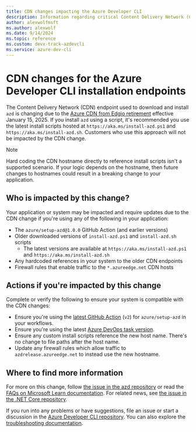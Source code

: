 ```yaml
---
title: CDN changes impacting the Azure Developer CLI
description: Information regarding critical Content Delivery Network (CDN) changes for azd due to the CDN provider changing from Edgio to Azure Front Door.
author: alexwolfmsft
ms.author: alexwolf
ms.date: 9/14/2024
ms.topic: reference
ms.custom: devx-track-azdevcli
ms.service: azure-dev-cli
---
```


# CDN changes for the Azure Developer CLI installation endpoints

The Content Delivery Network (CDN) endpoint used to download and install `azd` is changing due to the [Azure CDN from Edgio retirement](/azure/cdn/edgio-retirement-faq) effective January 15, 2025. If you install `azd` using a script, it's recommended you use the latest install scripts hosted at `https://aka.ms/install-azd.ps1` and `https://aka.ms/install-azd.sh`. Customers who use this approach will not be impacted by the CDN change.

> [!NOTE]
> Hard coding the CDN hostname directly to reference install scripts isn't a supported scenario. If your logic depends on the hostname, then future changes to hostnames could result in a breaking change to your application.

## Who is impacted by this change?

Your application or system may be impacted and require updates due to the CDN change if you're using any of the following in your application:

- The `azure/setup-azd@1.0.0` GitHub Action (and earlier versions)
- Older downloaded versions of `install-azd.ps1` and `install-azd.sh` scripts
  - The latest versions are available at `https://aka.ms/install-azd.ps1` and `https://aka.ms/install-azd.sh`
- Any hardcoded references in your system to the older CDN endpoints
- Firewall rules that enable traffic to the `*.azureedge.net` CDN hosts

## Actions if you're impacted by this change

Complete or verify the following to ensure your system is compatible with the CDN changes:

- Ensure you're using the [latest GitHub Action](https://github.com/marketplace/actions/setup-azd) (`v2`) for `azure/setup-azd` in your workflows.
- Ensure you're using the latest [Azure DevOps task version](https://marketplace.visualstudio.com/items?itemName=ms-azuretools.azd).
- Ensure any custom install scripts reference the new host name. There's no change to file paths after the host name.
- Update any firewall rules which allow traffic to `azdrelease.azureedge.net` to instead use the new hostname.

## Where to find more information

For more on this change, follow [the issue in the azd repository](https://github.com/Azure/azure-dev/issues/4661) or read the [FAQs on Microsoft Learn documentation](/azure/cdn/edgio-retirement-faq). For related news, see [the issue in the .NET Core repository](https://github.com/dotnet/core/issues/9671).

If you run into any problems or have suggestions, file an issue or start a discussion in the [Azure Developer CLI repository](https://github.com/Azure/azure-dev). You can also explore the [troubleshooting documentation](https://aka.ms/azd-troubleshoot).
